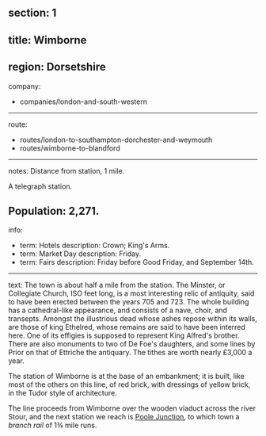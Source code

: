 ﻿section: 1
----
title: Wimborne
----
region: Dorsetshire
----
company:
- companies/london-and-south-western
----
route:
- routes/london-to-southampton-dorchester-and-weymouth
- routes/wimborne-to-blandford
----
notes: Distance from station, 1 mile.

A telegraph station.

Population: 2,271.
----
info:
- term: Hotels
  description: Crown; King's Arms.
- term: Market Day
  description: Friday.
- term: Fairs
  description: Friday before Good Friday, and September 14th.
----
text: The town is about half a mile from the station. The Minster, or Collegiate Church, ISO feet long, is a most interesting relic of antiquity, said to have been erected between the years 705 and 723. The whole building has a cathedral-like appearance, and consists of a nave, choir, and transepts. Amongst the illustrious dead whose ashes repose within its walls, are those of king Ethelred, whose remains are said to have been interred here. One of its effigies is supposed to represent King Alfred's brother. There are also monuments to two of De Foe's daughters, and some lines by Prior on that of Ettriche the antiquary. The tithes are worth nearly £3,000 a year.

The station of Wimborne is at the base of an embankment; it is built, like most of the others on this line, of red brick, with dressings of yellow brick, in the Tudor style of architecture.

The line proceeds from Wimborne over the wooden viaduct across the river Stour, and the next station we reach is [Poole Junction](/stations/poole-junction), to which town a *branch rail* of 1¾ mile runs.
